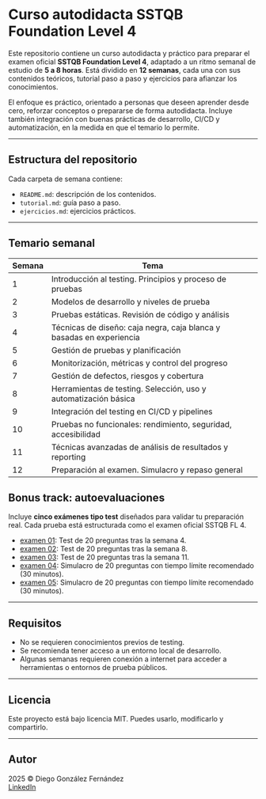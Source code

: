 # Curso autodidacta SSTQB Foundation Level 4

Este repositorio contiene un curso autodidacta y práctico para preparar el examen oficial **SSTQB Foundation Level 4**, adaptado a un ritmo semanal de estudio de **5 a 8 horas**. Está dividido en **12 semanas**, cada una con sus contenidos teóricos, tutorial paso a paso y ejercicios para afianzar los conocimientos.

El enfoque es práctico, orientado a personas que deseen aprender desde cero, reforzar conceptos o prepararse de forma autodidacta. Incluye también integración con buenas prácticas de desarrollo, CI/CD y automatización, en la medida en que el temario lo permite.

---

## Estructura del repositorio

Cada carpeta de semana contiene:

- `README.md`: descripción de los contenidos.
- `tutorial.md`: guía paso a paso.
- `ejercicios.md`: ejercicios prácticos.

---

## Temario semanal

| Semana | Tema                                                                 |
|--------|----------------------------------------------------------------------|
| 1      | Introducción al testing. Principios y proceso de pruebas            |
| 2      | Modelos de desarrollo y niveles de prueba                           |
| 3      | Pruebas estáticas. Revisión de código y análisis                    |
| 4      | Técnicas de diseño: caja negra, caja blanca y basadas en experiencia|
| 5      | Gestión de pruebas y planificación                                  |
| 6      | Monitorización, métricas y control del progreso                     |
| 7      | Gestión de defectos, riesgos y cobertura                            |
| 8      | Herramientas de testing. Selección, uso y automatización básica     |
| 9      | Integración del testing en CI/CD y pipelines                        |
| 10     | Pruebas no funcionales: rendimiento, seguridad, accesibilidad       |
| 11     | Técnicas avanzadas de análisis de resultados y reporting            |
| 12     | Preparación al examen. Simulacro y repaso general                   |

## Bonus track: autoevaluaciones

Incluye **cinco exámenes tipo test** diseñados para validar tu preparación real. Cada prueba está estructurada como el examen oficial SSTQB FL 4.

- [examen 01](./bonus-track/01-examen.md): Test de 20 preguntas tras la semana 4.
- [examen 02](./bonus-track/02-examen.md): Test de 20 preguntas tras la semana 8.
- [examen 03](./bonus-track/03-examen.md): Test de 20 preguntas tras la semana 11.
- [examen 04](./bonus-track/04-examen.md): Simulacro de 20 preguntas con tiempo límite recomendado (30 minutos).
- [examen 05](./bonus-track/05-examen.md): Simulacro de 20 preguntas con tiempo límite recomendado (30 minutos).

---

## Requisitos

- No se requieren conocimientos previos de testing.
- Se recomienda tener acceso a un entorno local de desarrollo.
- Algunas semanas requieren conexión a internet para acceder a herramientas o entornos de prueba públicos.

---

## Licencia

Este proyecto está bajo licencia MIT. Puedes usarlo, modificarlo y compartirlo.

---

## Autor

2025 © Diego González Fernández  
[LinkedIn](https://www.linkedin.com/in/diego-gonzalez-fernandez)
